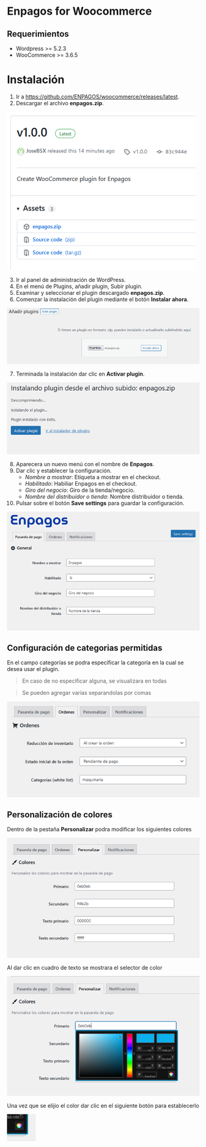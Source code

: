 # Enpagos for Woocommerce

## Requerimientos

- Wordpress >= 5.2.3
- WooCommerce >= 3.6.5

# Instalación

1. Ir a https://github.com/ENPAGOS/woocommerce/releases/latest.
2. Descargar el archivo **enpagos.zip**.

![steep-001](/docs/img/enpagos-001.png)

3. Ir al panel de administración de WordPress.
4. En el menú de Plugins, añadir plugin, Subir plugin.
5. Examinar y seleccionar el plugin descargado **enpagos.zip**.
6. Comenzar la instalación del plugin mediante el botón **Instalar ahora**.

![steep-002](/docs/img/enpagos-002.png)

7. Terminada la instalación dar clic en **Activar plugin**.

![steep-003](/docs/img/enpagos-003.png)

8. Aparecera un nuevo menú con el nombre de **Enpagos**.
9. Dar clic y establecer la configuración.
    - *Nombre a mostrar*: Etiqueta a mostrar en el checkout.
    - *Habilitado*: Habiliar Enpagos en el checkout.
    - *Giro del negocio*: Giro de la tienda/negocio.
    - *Nombre del distribuidor o tienda*: Nombre distribuidor o tienda.
10. Pulsar sobre el botón **Save settings** para guardar la configuración.

![steep-004](/docs/img/enpagos-004.png)


## Configuración de categorias permitidas

En el campo categorías se podra especificar la categoría en la cual se desea usar el plugin.

> En caso de no especificar alguna, se visualizara en todas

> Se pueden agregar varias separandolas por comas

![categories-001](/docs/img/categories-001.png)

## Personalización de colores

Dentro de la pestaña **Personalizar** podra modificar los siguientes colores

![customize-colors-001](/docs/img/customize-colors-001.png)

Al dar clic en cuadro de texto se mostrara el selector de color

![customize-colors-002](/docs/img/customize-colors-002.png)

Una vez que se elijio el color dar clic en el siguiente botón para establecerlo

![customize-colors-003](/docs/img/customize-colors-003.png)
